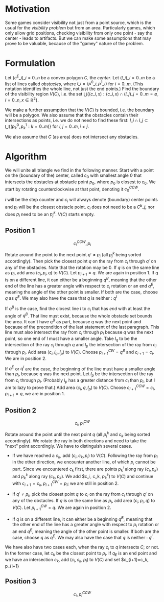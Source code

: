 # Motivation

Some games consider visibility not just from a point source, which is the usual for the _visibility problem_ but from an area. Particularly games, which only allow grid positions, checking visibility from only one point - say the center - leads to artifacts.  But we can make some assumptions that may prove to be valuable, because of the "gamey" nature of the problem.

# Formulation

Let $({c^E\_i})\_{i=0..n}$ be a convex polygon $C$, the _center_. Let $({l\_i})\_{i=0..m}$ be a list of lines called _obstacles_, where $l\_i=(p^0\_i, p^1\_i)$ for $i=0..m$. (This notation identifies the whole line, not just the end points.) Find the boundary of the visibility region $V(C)$, i.e. the set $\bigcup\lbrace(c\_i, x):(c\_i,x)\cap({l\_j})\_{j=0..m}=\emptyset, i=0..n, x\in\mathbb{R}^2\rbrace$.

We make a further assumption that the $V(C)$ is bounded, i.e. the boundary will be a polygon. We also assume that the obstacles contain their intersections as points, i.e. we do not need to find these first: $l\_i\cap l\_j\subset\bigcup\lbrace(p^0_k,p^1_k : k=0..m)\rbrace$ for $i,j=0..m, i\neq j$.

We also assume that $C$ (as area) does not intersect any obstacles.

# Algorithm

We will unite all triangle we find in the following manner. Start with a point on the (boundary of the) center, called $c_0$ with smallest angle $0$ that intersects the obstacles at obstacle point $p_0$, where $p_0$ is closest to $c_0$. We start by rotating counterclockwise at that point, denoting it $c_0^{CCW}$.

$i$ will be the step counter and $c_i$ will always denote (boundary) center points and $p_i$ will be the closest obstacle point. $c_i$ does not need to be a $C^E\_j$, nor does $p_i$ need to be an $p^k_j$. $V(C)$ starts empty.

## Position 1

$$c_i^{CCW}, p_i$$

Rotate around the point to the next point $q' \ne p_i$ (all $p^k_j$ being sorted accordingly). Then pick the closest point $q$ on the ray from $c_i$ through $q'$ on any of the obstacles. Note that the rotation may be $0$. If $q$ is on the same line as $p_i$, add area $(c_i, p_i, q)$ to $V(C)$. Let $p_{i+1} = q$. We are again in position 1. If $q$ is on a different line, it can either be a beginning $q^B$, meaning that the other end of the line has a greater angle with respect to $c_i$ rotation or an end $q^E$, meaning the angle of the other point is smaller. If both are the case, choose $q$ as $q^E$. We may also have the case that $q$ is neither : $q^I$

If $q^B$ is the case, find the closest line $l$ to $c_i$ that has _end_ with at least the angle of $q^B$. That line must exist, because the whole obstacle set bounds the area. It can't have $q^B$ as part, because $q$ was the next point and because of the precondition of the last statement of the last paragraph. This line must also intersect the ray from $c_i$ through $p_i$ because $q$ was the next point, so one end of $l$ must have a smaller angle. Take $l_q$ to be the intersection of the ray $c_i$ through $q$ and $l_p$ the intersection of the ray from $c_i$ through $p_i$. Add area $(c_i, l_q, l_p)$ to $V(C)$. Choose $p_{i+1}^{CW} = q^B$ and $c_{i+1} = c_i$. We are in position 2.

If $q^E$ or $q^I$ are the case, the beginning of the line must have a smaller angle than $p_i$, because $q$ was the next point. Let $l_p$ be the intersection of the ray from $c_i$ through $p_i$. (Probably $l_p$ has a greater distance from $c_i$ than $p_i$, but I am to lazy to prove that.) Add area $(c_i, q, l_p)$ to $V(C)$. Choose $c_{i+1}^{CCW}=c_i$, $p_{i+1}=q$, we are in position 1.

## Position 2

$$c_i, p_i^{CW}$$

Rotate around the point until the next point $q$ (all $p^k_j$ and $c_k$ being sorted accordingly). We rotate the ray in both directions and need to take the "next" point accordingly.  We have to distinguish several cases.

 * If we have reached a $c_k$, add $(c_i, c_k, p_i)$ to $V(C)$. Following the ray from $p_i$ in the other direction, we encounter another line, of which $p_i$ cannot be part. Since we encountered $c_k$ first, there are points $p^i_k$ along ray $(c_i, p_k)$ and $p^k_k$ along ray $(c_k, p_k)$. We add $c_i, c_k, $p^k_k)$ to $V(C)$ and continue with $c_{i+1} = c_k, p_{i+1}^{CW} = p_i$; we are still in position 2.

 * If $q' \ne p_i$, pick the closest point $q$ to $c_i$ on the ray from $c_i$ through $q'$ on any of the obstacles. If $q$ is on the same line as $p_i$, add area $(c_i, p_i, q)$ to $V(C)$. Let $p_{i+1}^{CW} = q$. We are again in position 2.

 * If $q$ is on a different line, it can either be a beginning $q^B$, meaning that the other end of the line has a greater angle with respect to $p_i$ rotation or an end $q^E$, meaning the angle of the other point is smaller. If both are the case, choose $q$ as $q^E$. We may also have the case that $q$ is neither : $q^I$.

We have also have two cases each, when the ray $c_i$ to $q$ intersects $C$; or not. In the former case, let $c_k$ be the closest point to $p_i$.
If $q_E$ is an end point and we have an intersection $c_k$, add $(c_i, c_k, p_i)$ to $V(C)$ and set $c_{i+1}=c_k, p_{i+1}

## Position 3

$$c_i, p_i^{CCW}$$
